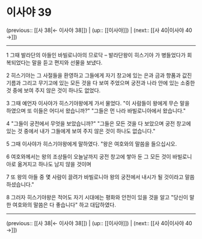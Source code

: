 # 이사야 39

(previous:: [[사 38|← 이사야 38]]) | (up:: [[이사야]]) | (next:: [[사 40|이사야 40 →]])

***




1 
그때 발라단의 아들인 바빌로니아의 므로닥 – 발라단왕이 히스기야 가 병들었다가 회복되었다는 말을 듣고 편지와 선물을 보냈다. 



2 
히스기야는 그 사절들을 환영하고 그들에게 자기 창고에 있는 은과 금과 향품과 값진 기름과 그리고 무기고에 있는 모든 것을 다 보여 주었으며 궁전과 나라 안에 있는 소중한 것 중에 보여 주지 않은 것이 하나도 없었다. 



3 
그때 예언자 이사야가 히스기야왕에게 가서 물었다. "이 사람들이 왕에게 무슨 말을 하였으며 또 이들은 어디서 왔습니까?" "그들은 먼 나라 바빌로니아에서 왔습니다." 



4 
"그들이 궁전에서 무엇을 보았습니까?" "그들은 모든 것을 다 보았으며 궁전 창고에 있는 것 중에서 내가 그들에게 보여 주지 않은 것이 하나도 없습니다." 



5 
그때 이사야가 히스기야왕에게 말하였다. "왕은 여호와의 말씀을 들으십시오. 



6 
여호와께서는 왕의 조상들이 오늘날까지 궁전 창고에 쌓아 둔 그 모든 것이 바빌로니아로 옮겨지고 하나도 남지 않을 것이며 



7 
또 왕의 아들 중 몇 사람이 끌려가 바빌로니아 왕의 궁전에서 내시가 될 것이라고 말씀하셨습니다." 



8 
그러자 히스기야왕은 적어도 자기 시대에는 평화와 안전이 있을 것을 알고 "당신이 말한 여호와의 말씀은 다 좋습니다" 하고 대답하였다.

***

(previous:: [[사 38|← 이사야 38]]) | (up:: [[이사야]]) | (next:: [[사 40|이사야 40 →]])

